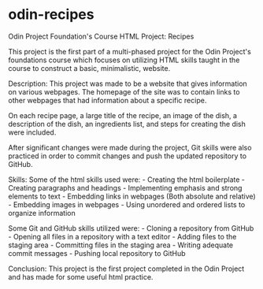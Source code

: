 # odin-recipes
Odin Project Foundation's Course HTML Project: Recipes

This project is the first part of a multi-phased project for the Odin Project's foundations course which focuses 
on utilizing HTML skills taught in the course to construct a basic, minimalistic, website.

Description:
This project was made to be a website that gives information on various webpages. The homepage of the site was to contain links to other webpages that had information about a specific recipe.

On each recipe page, a large title of the recipe, an image of the dish, a description of the dish, an ingredients list, and steps for creating the dish were included.

After significant changes were made during the project, Git skills were also practiced in order to commit changes and push the updated repository to GitHub.

Skills:
Some of the html skills used were:
    - Creating the html boilerplate
    - Creating paragraphs and headings
    - Implementing emphasis and strong elements to text
    - Embedding links in webpages (Both absolute and relative)
    - Embedding images in webpages
    - Using unordered and ordered lists to organize information

Some Git and GitHub skills utilized were:
    - Cloning a repository from GitHub
    - Opening all files in a repository with a text editor
    - Adding files to the staging area
    - Committing files in the staging area
    - Writing adequate commit messages
    - Pushing local repository to GitHub
    
Conclusion:
This project is the first project completed in the Odin Project and has made for some useful html practice.
